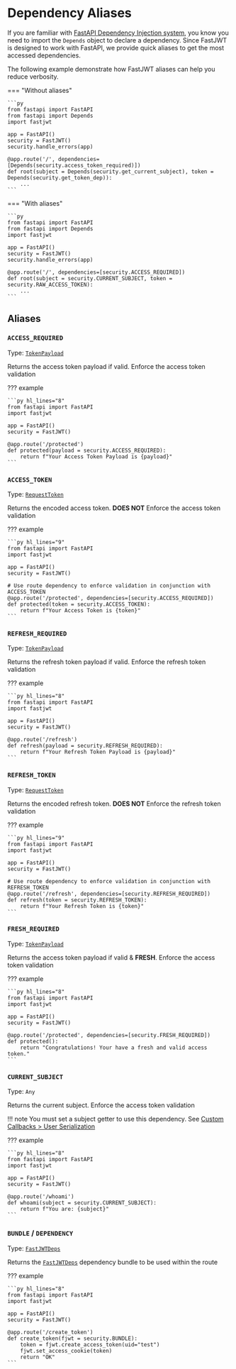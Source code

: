 # Dependency Aliases

If you are familiar with [FastAPI Dependency Injection system](https://fastapi.tiangolo.com/tutorial/dependencies/),
you know you need to import the `Depends` object to declare a dependency.
Since FastJWT is designed to work with FastAPI, we provide quick aliases to get the most accessed dependencies.

The following example demonstrate how FastJWT aliases can help you reduce verbosity.

=== "Without aliases"

    ```py
    from fastapi import FastAPI
    from fastapi import Depends
    import fastjwt

    app = FastAPI()
    security = FastJWT()
    security.handle_errors(app)

    @app.route('/', dependencies=[Depends(security.access_token_required)])
    def root(subject = Depends(security.get_current_subject), token = Depends(security.get_token_dep)):
        ...
    ```

=== "With aliases"

    ```py
    from fastapi import FastAPI
    from fastapi import Depends
    import fastjwt

    app = FastAPI()
    security = FastJWT()
    security.handle_errors(app)

    @app.route('/', dependencies=[security.ACCESS_REQUIRED])
    def root(subject = security.CURRENT_SUBJECT, token = security.RAW_ACCESS_TOKEN):
        ...
    ```

## Aliases

### `ACCESS_REQUIRED`

Type: [`TokenPayload`](../api/token_payload.md)

Returns the access token payload if valid. Enforce the access token validation

??? example

    ```py hl_lines="8"
    from fastapi import FastAPI
    import fastjwt

    app = FastAPI()
    security = FastJWT()

    @app.route('/protected')
    def protected(payload = security.ACCESS_REQUIRED):
        return f"Your Access Token Payload is {payload}"
    ```

### `ACCESS_TOKEN`

Type: [`RequestToken`](../api/token_payload.md)

Returns the encoded access token. **DOES NOT** Enforce the access token validation

??? example

    ```py hl_lines="9"
    from fastapi import FastAPI
    import fastjwt

    app = FastAPI()
    security = FastJWT()

    # Use route dependency to enforce validation in conjunction with ACCESS_TOKEN
    @app.route('/protected', dependencies=[security.ACCESS_REQUIRED])
    def protected(token = security.ACCESS_TOKEN):
        return f"Your Access Token is {token}"
    ```

### `REFRESH_REQUIRED`

Type: [`TokenPayload`](../api/token_payload.md)

Returns the refresh token payload if valid. Enforce the refresh token validation

??? example

    ```py hl_lines="8"
    from fastapi import FastAPI
    import fastjwt

    app = FastAPI()
    security = FastJWT()

    @app.route('/refresh')
    def refresh(payload = security.REFRESH_REQUIRED):
        return f"Your Refresh Token Payload is {payload}"
    ```

### `REFRESH_TOKEN`

Type: [`RequestToken`](../api/token_payload.md)

Returns the encoded refresh token. **DOES NOT** Enforce the refresh token validation

??? example

    ```py hl_lines="9"
    from fastapi import FastAPI
    import fastjwt

    app = FastAPI()
    security = FastJWT()

    # Use route dependency to enforce validation in conjunction with REFRESH_TOKEN
    @app.route('/refresh', dependencies=[security.REFRESH_REQUIRED])
    def refresh(token = security.REFRESH_TOKEN):
        return f"Your Refresh Token is {token}"
    ```

### `FRESH_REQUIRED`

Type: [`TokenPayload`](../api/token_payload.md)

Returns the access token payload if valid & **FRESH**. Enforce the access token validation

??? example

    ```py hl_lines="8"
    from fastapi import FastAPI
    import fastjwt

    app = FastAPI()
    security = FastJWT()

    @app.route('/protected', dependencies=[security.FRESH_REQUIRED])
    def protected():
        return "Congratulations! Your have a fresh and valid access token."
    ```

### `CURRENT_SUBJECT`

Type: `Any`

Returns the current subject. Enforce the access token validation

!!! note
    You must set a subject getter to use this dependency. See [Custom Callbacks > User Serialization](../callbacks/user.md)

??? example

    ```py hl_lines="8"
    from fastapi import FastAPI
    import fastjwt

    app = FastAPI()
    security = FastJWT()

    @app.route('/whoami')
    def whoami(subject = security.CURRENT_SUBJECT):
        return f"You are: {subject}"
    ```

### `BUNDLE` / `DEPENDENCY`

Type: [`FastJWTDeps`](../api/deps.md)

Returns the [`FastJWTDeps`](./bundle.md) dependency bundle to be used within the route

??? example

    ```py hl_lines="8"
    from fastapi import FastAPI
    import fastjwt

    app = FastAPI()
    security = FastJWT()

    @app.route('/create_token')
    def create_token(fjwt = security.BUNDLE):
        token = fjwt.create_access_token(uid="test")
        fjwt.set_access_cookie(token)
        return "OK"
    ```
